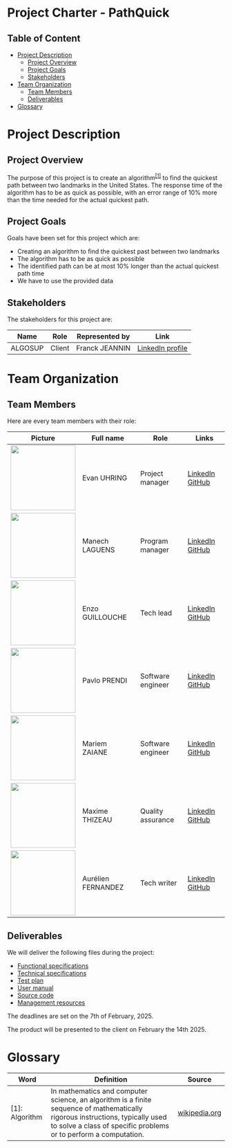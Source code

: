 # Project Charter - PathQuick

## Table of Content

- [Project Description](#project-description)
    - [Project Overview](#project-overview)
    - [Project Goals](#project-goals)
    - [Stakeholders](#stakeholders)
- [Team Organization](#team-organization)
    - [Team Members](#team-members)
    - [Deliverables](#deliverables)
- [Glossary](#glossary)


# Project Description

## Project Overview

The purpose of this project is to create an algorithm<sup><a href="#1">[1]</a></sup> to find the quickest path between two landmarks in the United States. The response time of the algorithm has to be as quick as possible, with an error range of 10% more than the time needed for the actual quickest path.

## Project Goals

Goals have been set for this project which are:

- Creating an algorithm to find the quickest past between two landmarks
- The algorithm has to be as quick as possible
- The identified path can be at most 10% longer than the actual quickest path time
- We have to use the provided data

## Stakeholders

The stakeholders for this project are:

| Name | Role | Represented by | Link |
| --- | --- | --- | --- |
| ALGOSUP | Client | Franck JEANNIN<br> | [LinkedIn profile](https://www.linkedin.com/in/franck-jeannin/) |


# Team Organization 

## Team Members

Here are every team members with their role:

| Picture | Full name | Role | Links |
| --- | --- | --- | --- |
| <img src="https://avatars.githubusercontent.com/u/146000775?v=4" width=150> | Evan UHRING | Project manager | [LinkedIn](https://www.linkedin.com/in/evan-uhring-72911b293/) [GitHub](https://github.com/Evan-UHRING) |
| <img src="https://avatars.githubusercontent.com/u/146005062?v=4" width=150> | Manech LAGUENS | Program manager | [LinkedIn](https://www.linkedin.com/in/manech-laguens-020127293/) [GitHub](https://github.com/Manech-Laguens)  |
| <img src="https://avatars.githubusercontent.com/u/145991192?v=4" width=150> | Enzo GUILLOUCHE | Tech lead| [LinkedIn](https://www.linkedin.com/in/enzoguillouche/) [GitHub](https://github.com/EnzoGuillouche) |
| <img src="https://avatars.githubusercontent.com/u/169643790?v=4" width=150> | Pavlo PRENDI | Software engineer | [LinkedIn](https://www.linkedin.com/in/pavlo-prendi-674777309/) [GitHub](https://github.com/PavloPrendi) |
| <img src="https://avatars.githubusercontent.com/u/159240038?v=4" width=150> | Mariem ZAIANE | Software engineer | [LinkedIn](https://www.linkedin.com/in/mariem-zaiane-2b2165225/) [GitHub](https://github.com/Mariem-Zaiane) |
| <img src="https://avatars.githubusercontent.com/u/145995586?v=4" width=150> | Maxime THIZEAU | Quality assurance | [LinkedIn](https://www.linkedin.com/in/maxime-thizeau-0b311a293/) [GitHub](https://github.com/MaximeTAlgosup) |
| <img src="https://avatars.githubusercontent.com/u/71769656?v=4" width=150> | Aurélien FERNANDEZ | Tech writer | [LinkedIn](https://www.linkedin.com/in/aurélien-fernandez-4971201b8/) [GitHub](https://github.com/aurelienfernandez) |

## Deliverables

We will deliver the following files during the project:

- [Functional specifications](../Functional/functionalSpecifications.md)
- [Technical specifications](../Technical/technicalSpecifications.md)
- [Test plan](../TestPlan/testPlan.md)
- [User manual](../Manuals/userManual.md)
- [Source code](../../Src/)
- [Management resources](../Management/)

The deadlines are set on the 7th of February, 2025.

The product will be presented to the client on February the 14th 2025.


# Glossary

| Word | Definition | Source |
| --- | --- | --- |
| <a id="1">[1]</a>: Algorithm | In mathematics and computer science, an algorithm is a finite sequence of mathematically rigorous instructions, typically used to solve a class of specific problems or to perform a computation. | [wikipedia.org](https://en.wikipedia.org/wiki/Algorithm) |

